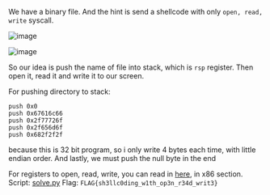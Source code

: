 We have a binary file. And the hint is send a shellcode with only `open, read, write` syscall. 

![image](https://hackmd.io/_uploads/HJaanH_Qkg.png)

![image](https://hackmd.io/_uploads/rJ402SOXyg.png)

So our idea is push the name of file into stack, which is `rsp` register. Then open it, read it and write it to our screen. 

For pushing directory to stack: 

```c!
push 0x0
push 0x67616c66	
push 0x2f77726f	
push 0x2f656d6f	
push 0x682f2f2f
```
because this is 32 bit program, so i only write 4 bytes each time, with little endian order. And lastly, we must push the null byte in the end

For registers to open, read, write, you can read in [here](https://chromium.googlesource.com/chromiumos/docs/+/master/constants/syscalls.md#x86-32_bit), in x86 section. 
Script: [solve.py](https://github.com/q11N9/CTF_Writeups/blob/main/CTFpwn/pwnable.tw/orw/solve.py)
Flag: ```FLAG{sh3llc0ding_w1th_op3n_r34d_writ3}```
